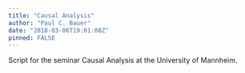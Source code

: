 ```yaml
---
title: "Causal Analysis"
author: "Paul C. Bauer"
date: "2018-03-06T19:01:08Z"
pinned: FALSE
---
```


Script for the seminar Causal Analysis at the University of Mannheim.
